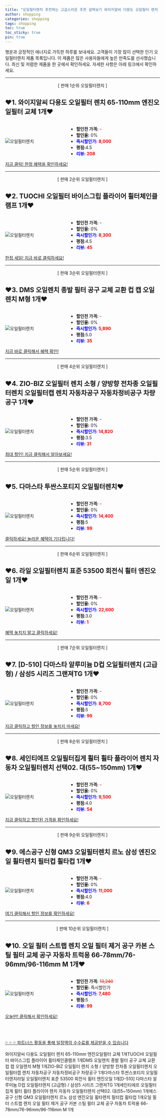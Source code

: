 ```yaml
---
title: "오일필터렌치 추천하는 고급스러운 추천 살펴보기 와이지알씨 다용도 오일필터 렌치 65-110mm"
author: shopping
categories: shopping
tags: shopping
toc: true
toc_sticky: true
pin: true
---
```

행운과 긍정적인 에너지로 가득한 하루를 보내세요. 고객들이 가장 많이 선택한 인기 오일필터렌치 제품 목록입니다. 이 제품은 많은 사용자들에게 높은 만족도를 선사했습니다. 최신 및 저렴한 제품을 한 곳에서 확인하세요. 자세한 사항은 아래 링크에서 확인하세요.

---
<p class="toplist" style="margin: 0 auto; display: block; width: fit-content;">[ 판매 1순위 오일필터렌치 ]</p>

<h2><strong>❤️1. 와이지알씨 다용도 오일필터 렌치 65-110mm 엔진오일필터 교체 1개❤️</strong></h2>

<div style="display: flex; align-items: center;">
    <div style="flex: 0.4;">
        <img src="https://thumbnail10.coupangcdn.com/thumbnails/remote/230x230ex/image/vendor_inventory/f520/2148d3265ef296896136afdd332b8b3db3945842254b94cf407463e2f2ae.jpg" alt="오일필터렌치" style="max-width: 100%;">
    </div>
    <div style="flex: 0.6; margin-left: 10px;">
        <ul>
            <li><strong>할인전 가격:</strong> <del style="color: red;">-</del></li>
            <li><strong>할인율:</strong> 0%</li>
            <li><span style='color:blue'><strong>즉시할인가:</strong></span> <span style='color:red'><strong>8,000</strong></span></li>
            <li><strong>평점:</strong>4.5</li>
            <li><span style='color:blue'><strong>리뷰:</strong></span> <span style='color:red'><strong>208</strong></span></li>
        </ul>
    </div>
</div>
<div class="center">
    <a href="https://selin100587001.github.io?lptag=AF9450613&subid=githubio&pageKey=222591904&traceid=V0-153&itemId=697893185&vendorItemId=4782524245" class="myButton">
        지금 클릭! 한정 혜택을 확인하세요!
    </a>
</div>


---
<p class="toplist" style="margin: 0 auto; display: block; width: fit-content;">[ 판매 2순위 오일필터렌치 ]</p>

<h2><strong>❤️2. TUOCHI 오일필터 바이스그립 플라이어 휠터체인클램프 1개❤️</strong></h2>

<div style="display: flex; align-items: center;">
    <div style="flex: 0.4;">
        <img src="https://thumbnail9.coupangcdn.com/thumbnails/remote/230x230ex/image/vendor_inventory/1aaa/7e4793543f19aeaf6245288639e0469f55663085fffa4d9c0d1bffb94bbf.jpg" alt="오일필터렌치" style="max-width: 100%;">
    </div>
    <div style="flex: 0.6; margin-left: 10px;">
        <ul>
            <li><strong>할인전 가격:</strong> <del style="color: red;">-</del></li>
            <li><strong>할인율:</strong> 0%</li>
            <li><span style='color:blue'><strong>즉시할인가:</strong></span> <span style='color:red'><strong>8,300</strong></span></li>
            <li><strong>평점:</strong>4.5</li>
            <li><span style='color:blue'><strong>리뷰:</strong></span> <span style='color:red'><strong>45</strong></span></li>
        </ul>
    </div>
</div>
<div class="center">
    <a href="https://selin100587001.github.io?lptag=AF9450613&subid=githubio&pageKey=4689619989&traceid=V0-153&itemId=5893392869&vendorItemId=73191549037" class="myButton">
        한정 세일! 지금 바로 클릭하세요!
    </a>
</div>


---
<p class="toplist" style="margin: 0 auto; display: block; width: fit-content;">[ 판매 3순위 오일필터렌치 ]</p>

<h2><strong>❤️3. DMS 오일렌치 종발 필터 공구 교체 교환 컵 캡 오일렌치 M형 1개❤️</strong></h2>

<div style="display: flex; align-items: center;">
    <div style="flex: 0.4;">
        <img src="https://thumbnail7.coupangcdn.com/thumbnails/remote/230x230ex/image/retail/images/2021/05/30/11/8/1f522837-ef24-4008-b335-d00c64f90322.jpg" alt="오일필터렌치" style="max-width: 100%;">
    </div>
    <div style="flex: 0.6; margin-left: 10px;">
        <ul>
            <li><strong>할인전 가격:</strong> <del style="color: red;">-</del></li>
            <li><strong>할인율:</strong> 0%</li>
            <li><span style='color:blue'><strong>즉시할인가:</strong></span> <span style='color:red'><strong>5,890</strong></span></li>
            <li><strong>평점:</strong>5.0</li>
            <li><span style='color:blue'><strong>리뷰:</strong></span> <span style='color:red'><strong>35</strong></span></li>
        </ul>
    </div>
</div>
<div class="center">
    <a href="https://selin100587001.github.io?lptag=AF9450613&subid=githubio&pageKey=5595656568&traceid=V0-153&itemId=8994421089&vendorItemId=76280905782" class="myButton">
        지금 바로 클릭해서 혜택 확인!
    </a>
</div>


---
<p class="toplist" style="margin: 0 auto; display: block; width: fit-content;">[ 판매 4순위 오일필터렌치 ]</p>

<h2><strong>❤️4. ZIO-BIZ 오일필터 렌치 소형 / 양방향 전차종 오일필터렌치 오일필터캡 렌치 자동차공구 자동차정비공구 차량공구 1개❤️</strong></h2>

<div style="display: flex; align-items: center;">
    <div style="flex: 0.4;">
        <img src="https://thumbnail6.coupangcdn.com/thumbnails/remote/230x230ex/image/vendor_inventory/ac11/55956bddbcf5f48252d7efaa363123a040fb28437b5a510e53edf3c43899.jpg" alt="오일필터렌치" style="max-width: 100%;">
    </div>
    <div style="flex: 0.6; margin-left: 10px;">
        <ul>
            <li><strong>할인전 가격:</strong> <del style="color: red;">-</del></li>
            <li><strong>할인율:</strong> 0%</li>
            <li><span style='color:blue'><strong>즉시할인가:</strong></span> <span style='color:red'><strong>14,820</strong></span></li>
            <li><strong>평점:</strong>3.5</li>
            <li><span style='color:blue'><strong>리뷰:</strong></span> <span style='color:red'><strong>31</strong></span></li>
        </ul>
    </div>
</div>
<div class="center">
    <a href="https://selin100587001.github.io?lptag=AF9450613&subid=githubio&pageKey=7151207587&traceid=V0-153&itemId=17979110468&vendorItemId=85126300442" class="myButton">
        최대 할인! 지금 클릭해서 알아보세요!
    </a>
</div>


---
<p class="toplist" style="margin: 0 auto; display: block; width: fit-content;">[ 판매 5순위 오일필터렌치 ]</p>

<h2><strong>❤️5. 다마스타 투싼스포티지 오일필터렌치❤️</strong></h2>

<div style="display: flex; align-items: center;">
    <div style="flex: 0.4;">
        <img src="https://thumbnail8.coupangcdn.com/thumbnails/remote/230x230ex/image/vendor_inventory/bf27/95e4d6ab60c9c6217982fd591071fcc8b7a533fe5c9b1602aa63af519aa0.jpg" alt="오일필터렌치" style="max-width: 100%;">
    </div>
    <div style="flex: 0.6; margin-left: 10px;">
        <ul>
            <li><strong>할인전 가격:</strong> <del style="color: red;">-</del></li>
            <li><strong>할인율:</strong> 0%</li>
            <li><span style='color:blue'><strong>즉시할인가:</strong></span> <span style='color:red'><strong>14,400</strong></span></li>
            <li><strong>평점:</strong>5</li>
            <li><span style='color:blue'><strong>리뷰:</strong></span> <span style='color:red'><strong>99</strong></span></li>
        </ul>
    </div>
</div>
<div class="center">
    <a href="https://selin100587001.github.io?lptag=AF9450613&subid=githubio&pageKey=199958756&traceid=V0-153&itemId=580252671&vendorItemId=90581932561" class="myButton">
        클릭하세요! 놀라운 혜택이 기다립니다!
    </a>
</div>


---
<p class="toplist" style="margin: 0 auto; display: block; width: fit-content;">[ 판매 6순위 오일필터렌치 ]</p>

<h2><strong>❤️6. 라일 오일필터렌치 표준 53500 회전식 휠터 엔진오일 1개❤️</strong></h2>

<div style="display: flex; align-items: center;">
    <div style="flex: 0.4;">
        <img src="https://thumbnail9.coupangcdn.com/thumbnails/remote/230x230ex/image/vendor_inventory/330f/ba5be62a923c1a54962ce9f6a43c16ff9384be739d27384485212382327f.jpg" alt="오일필터렌치" style="max-width: 100%;">
    </div>
    <div style="flex: 0.6; margin-left: 10px;">
        <ul>
            <li><strong>할인전 가격:</strong> <del style="color: red;">-</del></li>
            <li><strong>할인율:</strong> 0%</li>
            <li><span style='color:blue'><strong>즉시할인가:</strong></span> <span style='color:red'><strong>22,600</strong></span></li>
            <li><strong>평점:</strong>3.0</li>
            <li><span style='color:blue'><strong>리뷰:</strong></span> <span style='color:red'><strong>1</strong></span></li>
        </ul>
    </div>
</div>
<div class="center">
    <a href="https://selin100587001.github.io?lptag=AF9450613&subid=githubio&pageKey=7826402843&traceid=V0-153&itemId=21272959495&vendorItemId=88333146666" class="myButton">
        혜택 놓치지 말고 클릭하세요!
    </a>
</div>


---
<p class="toplist" style="margin: 0 auto; display: block; width: fit-content;">[ 판매 7순위 오일필터렌치 ]</p>

<h2><strong>❤️7. [D-510] 다마스타 알루미늄 D컵 오일필터렌치 (고급형) / 삼성5 시리즈 그랜져TG 1개❤️</strong></h2>

<div style="display: flex; align-items: center;">
    <div style="flex: 0.4;">
        <img src="https://thumbnail9.coupangcdn.com/thumbnails/remote/230x230ex/image/vendor_inventory/b6ab/ad16f70f68231cb17f05db0f0c892c5936f04ac6de85a98bd24c5f621bfe.jpg" alt="오일필터렌치" style="max-width: 100%;">
    </div>
    <div style="flex: 0.6; margin-left: 10px;">
        <ul>
            <li><strong>할인전 가격:</strong> <del style="color: red;">-</del></li>
            <li><strong>할인율:</strong> 0%</li>
            <li><span style='color:blue'><strong>즉시할인가:</strong></span> <span style='color:red'><strong>8,700</strong></span></li>
            <li><strong>평점:</strong>5</li>
            <li><span style='color:blue'><strong>리뷰:</strong></span> <span style='color:red'><strong>99</strong></span></li>
        </ul>
    </div>
</div>
<div class="center">
    <a href="https://selin100587001.github.io?lptag=AF9450613&subid=githubio&pageKey=8210703255&traceid=V0-153&itemId=23564807981&vendorItemId=90587117151" class="myButton">
        지금 클릭하고 할인 정보를 놓치지 마세요!
    </a>
</div>


---
<p class="toplist" style="margin: 0 auto; display: block; width: fit-content;">[ 판매 8순위 오일필터렌치 ]</p>

<h2><strong>❤️8. 세인티에프 오일필터집게 휠터 휠타 플라이어 렌치 자동차 오일필터렌치 선택02. 대(55~150mm) 1개❤️</strong></h2>

<div style="display: flex; align-items: center;">
    <div style="flex: 0.4;">
        <img src="https://thumbnail7.coupangcdn.com/thumbnails/remote/230x230ex/image/vendor_inventory/d1d3/0a22714cc35bedc77d38a8409cd4024c63ed401d60bf0895fcc2de64873e.jpg" alt="오일필터렌치" style="max-width: 100%;">
    </div>
    <div style="flex: 0.6; margin-left: 10px;">
        <ul>
            <li><strong>할인전 가격:</strong> <del style="color: red;">-</del></li>
            <li><strong>할인율:</strong> 0%</li>
            <li><span style='color:blue'><strong>즉시할인가:</strong></span> <span style='color:red'><strong>9,500</strong></span></li>
            <li><strong>평점:</strong>4.0</li>
            <li><span style='color:blue'><strong>리뷰:</strong></span> <span style='color:red'><strong>54</strong></span></li>
        </ul>
    </div>
</div>
<div class="center">
    <a href="https://selin100587001.github.io?lptag=AF9450613&subid=githubio&pageKey=6356822448&traceid=V0-153&itemId=13401246342&vendorItemId=78555137579" class="myButton">
        지금 클릭하고 할인된 가격을 확인하세요!
    </a>
</div>


---
<p class="toplist" style="margin: 0 auto; display: block; width: fit-content;">[ 판매 9순위 오일필터렌치 ]</p>

<h2><strong>❤️9. 에스공구 신형 QM3 오일필터렌치 르노 삼성 엔진오일 휠타렌치 필터컵 휠타컵 1개❤️</strong></h2>

<div style="display: flex; align-items: center;">
    <div style="flex: 0.4;">
        <img src="https://thumbnail10.coupangcdn.com/thumbnails/remote/230x230ex/image/vendor_inventory/ead5/a711f9a84d3c2f3bdaa9935d0f9f9e952811efe67247a03bb259924662d1.jpg" alt="오일필터렌치" style="max-width: 100%;">
    </div>
    <div style="flex: 0.6; margin-left: 10px;">
        <ul>
            <li><strong>할인전 가격:</strong> <del style="color: red;">-</del></li>
            <li><strong>할인율:</strong> 0%</li>
            <li><span style='color:blue'><strong>즉시할인가:</strong></span> <span style='color:red'><strong>11,000</strong></span></li>
            <li><strong>평점:</strong>4.0</li>
            <li><span style='color:blue'><strong>리뷰:</strong></span> <span style='color:red'><strong>6</strong></span></li>
        </ul>
    </div>
</div>
<div class="center">
    <a href="https://selin100587001.github.io?lptag=AF9450613&subid=githubio&pageKey=1362584769&traceid=V0-153&itemId=2393968241&vendorItemId=88029689213" class="myButton">
        여기 클릭해서 할인 정보를 확인하세요!
    </a>
</div>


---
<p class="toplist" style="margin: 0 auto; display: block; width: fit-content;">[ 판매 10순위 오일필터렌치 ]</p>

<h2><strong>❤️10. 오일 필터 스트랩 렌치 오일 필터 제거 공구 카본 스틸 필터 교체 공구 자동차 트럭용 66-78mm/76-96mm/96-116mm M 1개❤️</strong></h2>

<div style="display: flex; align-items: center;">
    <div style="flex: 0.4;">
        <img src="https://thumbnail7.coupangcdn.com/thumbnails/remote/230x230ex/image/vendor_inventory/8e45/c85a46824f31404997e7b4446247d525373932e5cfbd71c45e120960d24c.jpg" alt="오일필터렌치" style="max-width: 100%;">
    </div>
    <div style="flex: 0.6; margin-left: 10px;">
        <ul>
            <li><strong>할인전 가격:</strong> <del style="color: red;">13,240</del></li>
            <li><strong>할인율:</strong> 즉시할인가</li>
            <li><span style='color:blue'><strong>즉시할인가:</strong></span> <span style='color:red'><strong>7,480</strong></span></li>
            <li><strong>평점:</strong>5</li>
            <li><span style='color:blue'><strong>리뷰:</strong></span> <span style='color:red'><strong>99</strong></span></li>
        </ul>
    </div>
</div>
<div class="center">
    <a href="https://selin100587001.github.io?lptag=AF9450613&subid=githubio&pageKey=7561851784&traceid=V0-153&itemId=19923901896&vendorItemId=87023569848" class="myButton">
        오늘만! 클릭해서 확인하세요!
    </a>
</div>

<br><br><br>[💦 💦 💦 파트너스 활동을 통해 일정액의 수수료를 제공받을 수 있습니다](https://link.coupang.com/a/bcpT2c)<br><br>와이지알씨 다용도 오일필터 렌치 65-110mm 엔진오일필터 교체 1개TUOCHI 오일필터 바이스그립 플라이어 휠터체인클램프 1개DMS 오일렌치 종발 필터 공구 교체 교환 컵 캡 오일렌치 M형 1개ZIO-BIZ 오일필터 렌치 소형 / 양방향 전차종 오일필터렌치 오일필터캡 렌치 자동차공구 자동차정비공구 차량공구 1개다마스타 투싼스포티지 오일필터렌치라일 오일필터렌치 표준 53500 회전식 휠터 엔진오일 1개[D-510] 다마스타 알루미늄 D컵 오일필터렌치 (고급형) / 삼성5 시리즈 그랜져TG 1개세인티에프 오일필터집게 휠터 휠타 플라이어 렌치 자동차 오일필터렌치 선택02. 대(55~150mm) 1개에스공구 신형 QM3 오일필터렌치 르노 삼성 엔진오일 휠타렌치 필터컵 휠타컵 1개오일 필터 스트랩 렌치 오일 필터 제거 공구 카본 스틸 필터 교체 공구 자동차 트럭용 66-78mm/76-96mm/96-116mm M 1개